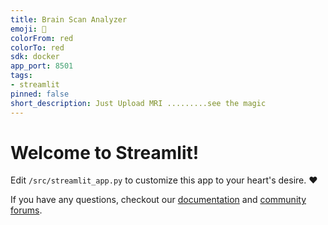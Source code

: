 ```yaml
---
title: Brain Scan Analyzer
emoji: 🚀
colorFrom: red
colorTo: red
sdk: docker
app_port: 8501
tags:
- streamlit
pinned: false
short_description: Just Upload MRI .........see the magic
---
```


# Welcome to Streamlit!

Edit `/src/streamlit_app.py` to customize this app to your heart's desire. :heart:

If you have any questions, checkout our [documentation](https://docs.streamlit.io) and [community
forums](https://discuss.streamlit.io).
